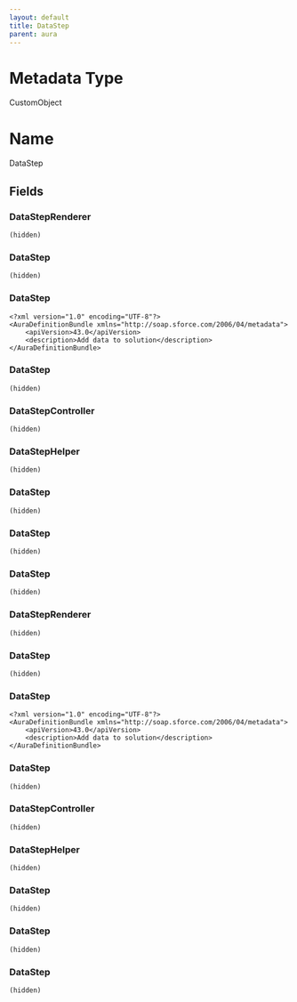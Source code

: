 ```yaml
---
layout: default
title: DataStep
parent: aura
---
```

# Metadata Type
CustomObject

# Name
DataStep
## Fields
### DataStepRenderer

```
(hidden)
```
### DataStep

```
(hidden)
```
### DataStep

```
<?xml version="1.0" encoding="UTF-8"?>
<AuraDefinitionBundle xmlns="http://soap.sforce.com/2006/04/metadata">
    <apiVersion>43.0</apiVersion>
    <description>Add data to solution</description>
</AuraDefinitionBundle>
```
### DataStep

```
(hidden)
```
### DataStepController

```
(hidden)
```
### DataStepHelper

```
(hidden)
```
### DataStep

```
(hidden)
```
### DataStep

```
(hidden)
```
### DataStep

```
(hidden)
```
### DataStepRenderer

```
(hidden)
```
### DataStep

```
(hidden)
```
### DataStep

```
<?xml version="1.0" encoding="UTF-8"?>
<AuraDefinitionBundle xmlns="http://soap.sforce.com/2006/04/metadata">
    <apiVersion>43.0</apiVersion>
    <description>Add data to solution</description>
</AuraDefinitionBundle>
```
### DataStep

```
(hidden)
```
### DataStepController

```
(hidden)
```
### DataStepHelper

```
(hidden)
```
### DataStep

```
(hidden)
```
### DataStep

```
(hidden)
```
### DataStep

```
(hidden)
```
